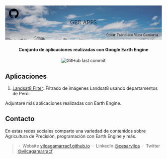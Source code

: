 <p align='center'>
   <img src="GEE_Apps.jpg" alt="GEE Apps Cover"/>
</p>

<h4 align="center"> Conjunto de aplicaciones realizadas con Google Earth Engine </h4>

<p align='center'>
   <img src="https://img.shields.io/github/last-commit/vilcagamarracf/GEE_Apps?style=flat-square" alt="GitHub last commit"/>
</p>

## Aplicaciones
1. [Landsat8 Filter](https://cesarvilca.users.earthengine.app/view/landsat8filter): Filtrado de imágenes Landsat8 usando departamentos de Perú.

Adjuntaré más aplicaciones realizadas con Earth Engine.

## Contacto
En estas redes sociales comparto una variedad de contenidos sobre Agricultura de Precisión, programación con Earth Engine y más.

> &nbsp;&middot;&nbsp; Website [vilcagamarracf.github.io](https://vilcagamarracf.github.io/) &nbsp;&middot;&nbsp;
> LinkedIn [@cesarvilca](https://www.linkedin.com/in/cesarvilca/) &nbsp;&middot;&nbsp;
> Twitter [@vilcagamarracf](https://twitter.com/vilcagamarracf)
